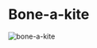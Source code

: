 # Bone-a-kite

![bone-a-kite](https://raw.github.com/jacobbednarz/atom-bone-a-kite/master/bone-a-kite-screenshot.png)

